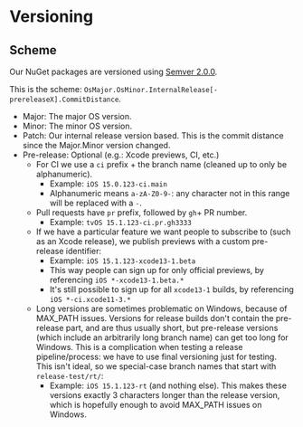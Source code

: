 # Versioning

## Scheme

Our NuGet packages are versioned using [Semver 2.0.0][2].

This is the scheme: `OsMajor.OsMinor.InternalRelease[-prereleaseX].CommitDistance`.

* Major: The major OS version.
* Minor: The minor OS version.
* Patch: Our internal release version based. This is the commit distance since
  the Major.Minor version changed.
* Pre-release: Optional (e.g.: Xcode previews, CI, etc.)
    * For CI we use a `ci` prefix + the branch name (cleaned up to only be
      alphanumeric).
        * Example: `iOS 15.0.123-ci.main`
        * Alphanumeric means `a-zA-Z0-9-`: any character not in this range
          will be replaced with a `-`.
    * Pull requests have `pr` prefix, followed by `gh`+ PR number.
        * Example: `tvOS 15.1.123-ci.pr.gh3333`
    * If we have a particular feature we want people to subscribe to (such as
      an Xcode release), we publish previews with a custom pre-release
      identifier:
        * Example: `iOS 15.1.123-xcode13-1.beta`
        * This way people can sign up for only official previews, by
          referencing `iOS *-xcode13-1.beta.*`
        * It's still possible to sign up for all `xcode13-1` builds, by
          referencing `iOS *-ci.xcode11-3.*`
    * Long versions are sometimes problematic on Windows, because of MAX_PATH
      issues. Versions for release builds don't contain the pre-release part,
      and are thus usually short, but pre-release versions (which include an
      arbitrarily long branch name) can get too long for Windows. This is a
      complication when testing a release pipeline/process: we have to use
      final versioning just for testing. This isn't ideal, so we special-case
      branch names that start with `release-test/rt/`:
        * Example: `iOS 15.1.123-rt` (and nothing else). This makes these
          versions exactly 3 characters longer than the release version, which
          is hopefully enough to avoid MAX_PATH issues on Windows.

[1]: https://github.com/dotnet/designs/blob/master/accepted/2018/sdk-version-scheme.md
[2]: https://semver.org
